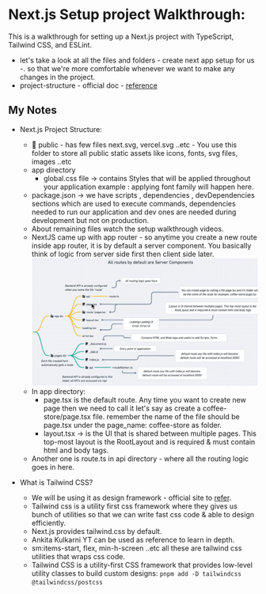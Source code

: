 # Next.js Setup project Walkthrough:

This is a walkthrough for setting up a Next.js project with TypeScript, Tailwind CSS, and ESLint.

- let's take a look at all the files and folders - create next app setup for us -. so that we're more comfortable whenever we want to make any changes in the project.
- project-structure - official doc - [reference](https://nextjs.org/docs/app/getting-started/project-structure)

## My Notes

- Next.js Project Structure:

  - 📁 public - has few files next.svg, vercel.svg ..etc - You use this folder to store all public static assets like icons, fonts, svg files, images ..etc
  - app directory
    - global.css file -> contains Styles that will be applied throughout your application example : applying font family will happen here.
  - package.json -> we have scripts , dependencies , devDependencies sections which are used to execute commands, dependencies needed to run our application and dev ones are needed during development but not on production.
  - About remaining files watch the setup walkthrough videos.
  - NextJS came up with app router - so anytime you create a new route inside app router, it is by default a server component. You basically think of logic from server side first then client side later.
    ![alt text](img/image.png)
  - In app directory:
    - page.tsx is the default route. Any time you want to create new page then we need to call it let's say as create a coffee-store/page.tsx file. remember the name of the file should be page.tsx under the page_name: coffee-store as folder.
    - layout.tsx -> is the UI that is shared between multiple pages. This top-most layout is the RootLayout and is required & must contain html and body tags.
  - Another one is route.ts in api directory - where all the routing logic goes in here.

- What is Tailwind CSS?
  - We will be using it as design framework - official site to [refer](https://tailwindcss.com/).
  - Tailwind css is a utility first css framework where they gives us bunch of utilities so that we can write fast css code & able to design efficiently.
  - Next.js provides tailwind.css by default.
  - Ankita Kulkarni YT can be used as reference to learn in depth.
  - sm:items-start, flex, min-h-screen ..etc all these are tailwind css utilities that wraps css code.
  - Tailwind CSS is a utility-first CSS framework that provides low-level utility classes to build custom designs: `pnpm add -D tailwindcss @tailwindcss/postcss`
